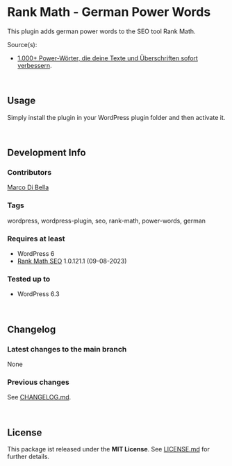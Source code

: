 # Rank Math - German Power Words
This plugin adds german power words to the SEO tool Rank Math.

Source(s):
- [1.000+ Power-Wörter, die deine Texte und Überschriften sofort verbessern](https://www.blogmojo.de/power-woerter/).

<br>

## Usage

Simply install the plugin in your WordPress plugin folder and then activate it.

<br>

## Development Info

### Contributors
[Marco Di Bella](https://github.com/mdibella-dev)

### Tags
wordpress, wordpress-plugin, seo, rank-math, power-words, german

### Requires at least

- WordPress 6
- [Rank Math SEO](https://rankmath.com/de/) 1.0.121.1 (09-08-2023)

### Tested up to

- WordPress 6.3

<br>

## Changelog

### Latest changes to the main branch

None

### Previous changes

See [CHANGELOG.md](https://github.com/mdibella-dev/rank-math-german-power-words/blob/main/CHANGELOG.md).

<br>

## License

This package ist released under the **MIT License**. See [LICENSE.md](https://github.com/mdibella-dev/rank-math-german-power-words/blob/main/LICENSE.md) for further details.
